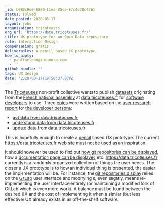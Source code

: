 ```yaml
---
_id: b080c9e0-6889-11ea-85ce-67c4e28c4763
status: solved
date_posted: 2020-03-17
layout: jobs
organization: tricoteuses
org_url: 'https://data.tricoteuses.fr/'
title: UX prototype for an Open Data repository
role: Interaction Design
compensation: gratis
deliverables: A pencil based UX prototype.
how_to_apply:
  - paulineleon@tutanota.com
  - ''
github_handle: ''
tags: UX design
date: '2020-03-17T19:58:37.079Z'
---
```

The [Tricoteuses](https://tricoteuses.fr/a_propos) non-profit collective wants to publish [datasets](https://en.wikipedia.org/wiki/Data_set) originating from the [French national assembly](http://data.assemblee-nationale.fr/) at [data.tricoteuses.fr](https://data.tricoteuses.fr) for [software developers](https://forum.en-root.org/t/persona-developer-working-with-datasets/165) to use. Three [epics](https://forum.en-root.org/tags/epic) were written based on the [user research report](https://forum.en-root.org/t/user-research-report-developers-and-dataset-repositories/164) for [the developer persona](https://forum.en-root.org/t/persona-developer-working-with-datasets/165/):

* [get data from data.tricoteuses.fr](https://forum.en-root.org/t/developer-epic-get-data-from-data-tricoteuses-fr/166)
* [understand data from data.tricoteuses.fr](https://forum.en-root.org/t/developer-epic-understand-data-from-data-tricoteuses-fr/167)
* [update data from data.tricoteuses.fr](https://forum.en-root.org/t/developer-epic-update-data-from-data-tricoteuses-fr/168)

This is hopefully enough to create a [pencil](https://pencil.evolus.vn/) based UX prototype. The current https://data.tricoteuses.fr web site must not be used as an inspiration.

It should however be used to find out [how git repositories can be displayed](https://git.en-root.org/tricoteuses/data.tricoteuses.fr), how a [documentation page can be displayed](https://data.tricoteuses.fr/doc/assemblee/amendement.html) etc. https://data.tricoteuses.fr currently is a randomly organized collection of things the user needs. The closer a UX prototype is to how an individual thing is presented, the easier the implementation will be. For instance, the [git repositories display](https://git.en-root.org/tricoteuses/data.tricoteuses.fr) relies on the [GitLab](https://about.gitlab.com/) user interface and modifying it, even slightly, means re-implementing the user interface entirely (or maintaining a modified fork of GitLab which is even more work). A balance must be found between the desired UX and the cost of implementing it when a similar (but less effective) UX already exists in an off-the-shelf software.
